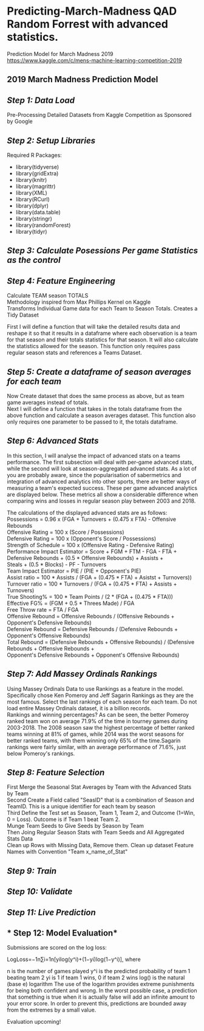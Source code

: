 # Predicting-March-Madness QAD Random Forrest with advanced statistics. 
Prediction Model for March Madness 2019
https://www.kaggle.com/c/mens-machine-learning-competition-2019
  
## 2019 March Madness Prediction Model
## *Step 1:  Data Load* 
Pre-Processing Detailed Datasets from Kaggle Competition as Sponsored by Google

## *Step 2: Setup Libraries*
Required R Packages: 
* library(tidyverse)
* library(gridExtra)
* library(knitr)
* library(magrittr)
* library(XML)
* library(RCurl)
* library(dplyr)
* library(data.table)
* library(stringr)
* library(randomForest)
* library(tidyr)

## *Step 3: Calculate Posessions Per game Statistics as the control*

## *Step 4: Feature Engineering*
Calculate TEAM season TOTALS                                                                                                  
Methodology inspired from Max Phillips Kernel on Kaggle                                                                       
Transforms Individual Game data for each Team to Season Totals. Creates a Tidy Dataset                                        
                                                                                                                                
First I will define a function that will take the detailed results data and reshape it so that it results in a dataframe where each observation is a team for that season and their totals statistics for that season. It will also calculate the statistics allowed for the season. This function only requires pass regular season stats and references a Teams Dataset.  

## *Step 5: Create a dataframe of season averages for each team* 
Now Create dataset that does the same process as above, but as team game averages instead of totals.                            
Next I will define a function that takes in the totals dataframe from the above function and calculate a season averages dataset. This function also only requires one parameter to be passed to it, the totals dataframe.      

## *Step 6: Advanced Stats*
In this section, I will analyse the impact of advanced stats on a teams performance. The first subsection will deal with per-game advanced stats, while the second will look at season-aggregated advanced stats. As a lot of you are probably aware, since the popularisation of sabermetrics and integration of advanced analytics into other sports, there are better ways of measuring a team's expected success. These per game advanced analytics are displayed below. These metrics all show a considerable difference when comparing wins and losses in regular season play between 2003 and 2018.                                                 

The calculations of the displayed advanced stats are as follows:                                                                
Possessions = 0.96 x (FGA + Turnovers + (0.475 x FTA) - Offensive Rebounds                                                      
Offensive Rating = 100 x (Score / Possessions)                                                                                  
Defensive Rating =  100 x (Opponent's Score / Possessions)                                                                      
Strength of Schedule = 100 x (Offensive Rating - Defensive Rating)                                                                
Performance Impact Estimator = Score + FGM + FTM - FGA - FTA + Defensive Rebounds + (0.5 * Offensive Rebounds) + Assists +      
Steals + (0.5 * Blocks) - PF - Turnovers                                                                                          
Team Impact Estimator = PIE / (PIE + Opponent's PIE)                                                                            
Assist ratio  = 100 * Assists / (FGA + (0.475 * FTA) + Asistst + Turnovers))                                                    
Turnover ratio = 100 * Turnovers / (FGA + (0.475 * FTA) + Assists + Turnovers)                                                  
True Shooting% = 100 * Team Points / (2 * (FGA + (0.475 * FTA)))                                                                
Effective FG% = (FGM + 0.5 * Threes Made) / FGA                                                                                  
Free Throw rate = FTA / FGA                                                                                                       
Offensive Rebound = Offensive Rebounds / (Offensive Rebounds + Opponent's Defensive Rebounds)                                      
Defensive Rebound = Defensive Rebounds / (Defensive Rebounds + Opponent's Offensive Rebounds)                                   
Total Rebound = (Defensive Rebounds + Offensive Rebounds) / (Defensive Rebounds + Offensive Rebounds +                          
Opponent's Defensive Rebounds + Opponent's Offensive Rebounds)  

## *Step 7: Add Massey Ordinals Rankings*
Using Massey Ordinals Data to use Rankings as a feature in the model. Specifically chose Ken Pomeroy and Jeff Sagarin Rankings as they are the most famous. Select the last rankings of each season for each team. Do not load entire Massey Ordinals dataset, it is a billion records.      
Rankings and winning percentages? 
As can be seen, the better Pomeroy ranked team won on average 71.9% of the time in tourney games during 2003-2018. The 2008 season saw the highest percentage of better ranked teams winning at 81% of games, while 2014 was the worst seasons for better ranked teams, with them winning only 65% of the time.Sagarin rankings were fairly similar, with an average performance of 71.6%, just below Pomeroy's rankings.  

## *Step 8: Feature Selection*
First Merge the Seasonal Stat Averages by Team with the Advanced Stats by Team                                                                   
Second Create a Field called "SeasID" that is a combination of Season and TeamID. This is a unique identifier for each team by season            
Third Define the Test set as Season, Team 1, Team 2, and Outcome (1=Win, 0 = Loss). Outcome is if Team 1 beat Team 2.                            
Munge Team Seeds to Give Seeds by Season by Team                                                                                                 
Then Joing Regular Season Stats with Team Seeds and All Aggregated Stats Data                                                                    
Clean up Rows with Missing Data, Remove them. Clean up dataset Feature Names with Convention "Team x_name_of_Stat"    


## *Step 9: Train*
## *Step 10: Validate*
## *Step 11: Live Prediction*

## * Step 12: Model Evaluation* 
Submissions are scored on the log loss:

LogLoss=−1n∑i=1n[yilog(y^i)+(1−yi)log(1−y^i)],
where

n is the number of games played
y^i is the predicted probability of team 1 beating team 2
yi is 1 if team 1 wins, 0 if team 2 wins
log() is the natural (base e) logarithm
The use of the logarithm provides extreme punishments for being both confident and wrong. In the worst possible case, a prediction that something is true when it is actually false will add an infinite amount to your error score. In order to prevent this, predictions are bounded away from the extremes by a small value.

Evaluation upcoming!
